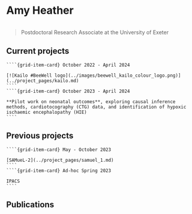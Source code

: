 # Amy Heather

```{include} ../badges/amy_heather_badges.txt
```

> Postdoctoral Research Associate at the University of Exeter

## Current projects

`````{grid} 2
````{grid-item-card} October 2022 - April 2024

[![Kailo #BeeWell logo](../images/beewell_kailo_colour_logo.png)](../project_pages/kailo.md)
````
````{grid-item-card} October 2023 - April 2024

**Pilot work on neonatal outcomes**, exploring causal inference methods, cardiotocography (CTG) data, and identification of hypoxic ischaemic encephalopathy (HIE)
````
`````

## Previous projects

`````{grid} 2
````{grid-item-card} May - October 2023

[SAMueL-2](../project_pages/samuel_1.md)
````
````{grid-item-card} Ad-hoc Spring 2023

IPACS
````
`````

## Publications

```{include} ../publications/amy_heather_publications.txt
```